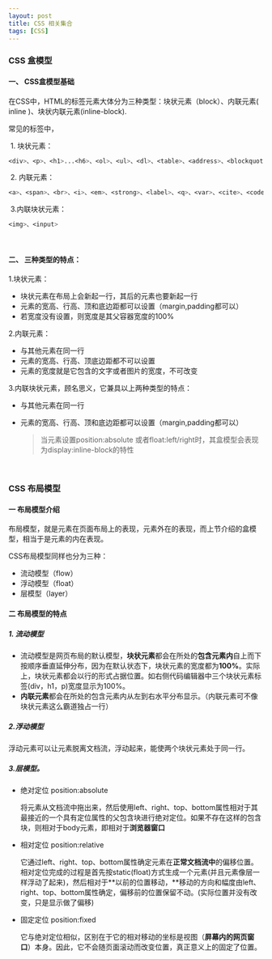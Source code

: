 ```yaml
---
layout: post
title: CSS 相关集合
tags: [CSS]
---
```




### CSS 盒模型

#### 一、  CSS盒模型基础

在CSS中，HTML的标签元素大体分为三种类型：块状元素（block）、内联元素( inline )、块状内联元素(inline-block).

常见的标签中，

​    1. 块状元素：

```css
<div>、<p>、<h1>...<h6>、<ol>、<ul>、<dl>、<table>、<address>、<blockquote>  、<form>
```

​    2. 内联元素：

```css
<a>、<span>、<br>、<i>、<em>、<strong>、<label>、<q>、<var>、<cite>、<code>
```

​    3.内联块状元素：

```css
<img>、<input>
```

<br/>

#### 二、 三种类型的特点：

​1.块状元素：

- 块状元素在布局上会新起一行，其后的元素也要新起一行
- 元素的宽高、行高、顶和底边距都可以设置（margin,padding都可以）
- 若宽度没有设置，则宽度是其父容器宽度的100%

2.内联元素：

- 与其他元素在同一行
- 元素的宽高、行高、顶底边距都不可以设置
- 元素的宽度就是它包含的文字或者图片的宽度，不可改变

3.内联块状元素，顾名思义，它兼具以上两种类型的特点：

- 与其他元素在同一行

- 元素的宽高、行高、顶和底边距都可以设置（margin,padding都可以）

  >  当元素设置position:absolute 或者float:left/right时，其盒模型会表现为display:inline-block的特性

<br/>



### CSS 布局模型

#### 一  布局模型介绍

布局模型，就是元素在页面布局上的表现，元素外在的表现，而上节介绍的盒模型，相当于是元素的内在表现。

CSS布局模型同样也分为三种：

- 流动模型（flow）
- 浮动模型（float）
- 层模型（layer）

#### 二  布局模型的特点

##### 1. 流动模型

- 流动模型是网页布局的默认模型，**块状元素**都会在所处的**包含元素内**自上而下按顺序垂直延伸分布，因为在默认状态下，块状元素的宽度都为**100%**。实际上，块状元素都会以行的形式占据位置。如右侧代码编辑器中三个块状元素标签(div，h1，p)宽度显示为100%。
- **内联元素**都会在所处的包含元素内从左到右水平分布显示。（内联元素可不像块状元素这么霸道独占一行）

#####  2.浮动模型

​        浮动元素可以让元素脱离文档流，浮动起来，能使两个块状元素处于同一行。

#####  3.层模型。

- 绝对定位 position:absolute

  将元素从文档流中拖出来，然后使用left、right、top、bottom属性相对于其最接近的一个具有定位属性的父包含块进行绝对定位。如果不存在这样的包含块，则相对于body元素，即相对于**浏览器窗口**

- 相对定位 position:relative

  它通过left、right、top、bottom属性确定元素在**正常文档流中**的偏移位置。相对定位完成的过程是首先按static(float)方式生成一个元素(并且元素像层一样浮动了起来)，然后相对于**以前的位置移动，**移动的方向和幅度由left、right、top、bottom属性确定，偏移前的位置保留不动。(实际位置并没有改变，只是显示做了偏移)

- 固定定位 position:fixed

  它与绝对定位相似，区别在于它的相对移动的坐标是视图（**屏幕内的网页窗口**）本身。因此，它不会随页面滚动而改变位置，真正意义上的固定了位置。